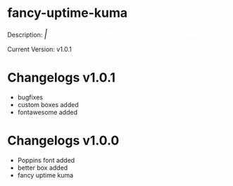 # fancy-uptime-kuma

Description:
<i class="fas fa-info" style="font-size: 20px;"> |</i> <span style="font-family: 'Poppins', sans-serif; color: white; font-weight: 500; font-size: 17px;">Welcome to the Official Status Page of Flamepixel.net</span>

Current Version: v1.0.1


# Changelogs v1.0.1
- bugfixes
- custom boxes added
- fontawesome added

# Changelogs v1.0.0
- Poppins font added
- better box added
- fancy uptime kuma
